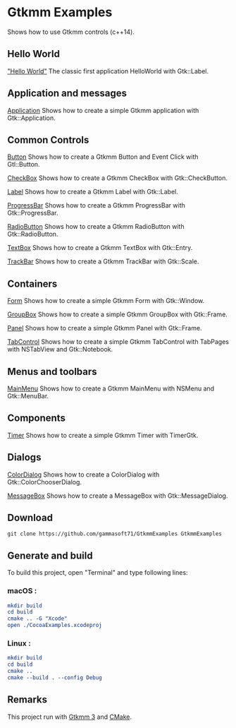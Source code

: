 
# Gtkmm Examples

Shows how to use Gtkmm controls (c++14).

## Hello World

["Hello World"](src/HelloWorld) The classic first application HelloWorld with Gtk::Label.

## Application and messages

[Application](src/Application) Shows how to create a simple Gtkmm application with Gtk::Application.

## Common Controls

[Button](src/Button) Shows how to create a Gtkmm Button and Event Click with Gtl::Button.

[CheckBox](src/CheckBox) Shows how to create a Gtkmm CheckBox with Gtk::CheckButton.

[Label](src/Label) Shows how to create a Gtkmm Label with Gtk::Label.

[ProgressBar](src/ProgressBar) Shows how to create a Gtkmm ProgressBar with Gtk::ProgressBar.

[RadioButton](src/RadioButton) Shows how to create a Gtkmm RadioButton with Gtk::RadioButton.

[TextBox](src/TextBox) Shows how to create a Gtkmm TextBox with Gtk::Entry.

[TrackBar](src/TrackBar) Shows how to create a Gtkmm TrackBar with Gtk::Scale.

## Containers

[Form](src/Form) Shows how to create a simple Gtkmm Form with Gtk::Window.

[GroupBox](src/GroupBox) Shows how to create a simple Gtkmm GroupBox with Gtk::Frame.

[Panel](src/Panel) Shows how to create a simple Gtkmm Panel with Gtk::Frame.

[TabControl](src/TabControl) Shows how to create a simple Gtkmm TabControl with TabPages with NSTabView and Gtk::Notebook.

## Menus and toolbars

[MainMenu](src/MainMenu) Shows how to create a Gtkmm MainMenu with NSMenu and Gtk::MenuBar.

## Components

[Timer](src/Timer) Shows how to create a simple Gtkmm Timer with TimerGtk.

## Dialogs

[ColorDialog](src/ColorDialog) Shows how to create a ColorDialog with Gtk::ColorChooserDialog.

[MessageBox](src/MessageBox) Shows how to create a MessageBox with Gtk::MessageDialog.

## Download

``` shell
git clone https://github.com/gammasoft71/GtkmmExamples GtkmmExamples
```

## Generate and build

To build this project, open "Terminal" and type following lines:

### macOS :


``` cmake
mkdir build
cd build
cmake .. -G "Xcode"
open ./CocoaExamples.xcodeproj
```


### Linux :

``` cmake
mkdir build
cd build
cmake .. 
cmake --build . --config Debug
```

## Remarks

This project run with [Gtkmm 3](https://www.gtkmm.org) and [CMake](https://cmake.org).
